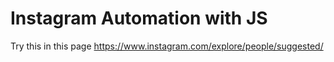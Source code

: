 # Instagram Automation with JS

Try this in this page https://www.instagram.com/explore/people/suggested/

